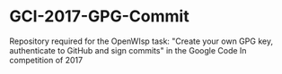 # GCI-2017-GPG-Commit
Repository required for the OpenWIsp task: "Create your own GPG key, authenticate to GitHub and sign commits" in the Google Code In competition of 2017
